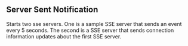 ## Server Sent Notification

Starts two sse servers. One is a sample SSE server that sends an event every 5
seconds. The second is a SSE server that sends connection information updates
about the first SSE server.
